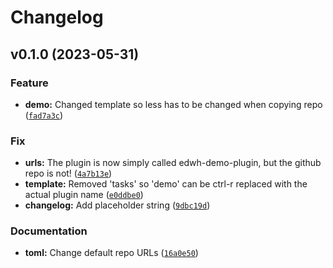 # Changelog

<!--next-version-placeholder-->

## v0.1.0 (2023-05-31)
### Feature
* **demo:** Changed template so less has to be changed when copying repo ([`fad7a3c`](https://github.com/educationwarehouse/edwh-demo-tasks-plugin/commit/fad7a3c1a811b06f0004db9974d472edf0e42858))

### Fix
* **urls:** The plugin is now simply called edwh-demo-plugin, but the github repo is not! ([`4a7b13e`](https://github.com/educationwarehouse/edwh-demo-tasks-plugin/commit/4a7b13e6245b93500b24fc48e7497fcaac6a1c08))
* **template:** Removed 'tasks' so 'demo' can be ctrl-r replaced with the actual plugin name ([`e0ddbe0`](https://github.com/educationwarehouse/edwh-demo-tasks-plugin/commit/e0ddbe098810f8a9fdb32b8d78c646bd7cb4d490))
* **changelog:** Add placeholder string ([`9dbc19d`](https://github.com/educationwarehouse/edwh-demo-tasks-plugin/commit/9dbc19dfda3b794218270ef94a439c847734ff2c))

### Documentation
* **toml:** Change default repo URLs ([`16a0e50`](https://github.com/educationwarehouse/edwh-demo-tasks-plugin/commit/16a0e5066790cf4a7adfc87bc1ec080145883069))
